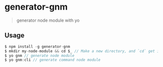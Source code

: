 # generator-gnm
> generator node module with yo

## Usage

```js
$ npm install -g generator-gnm
$ mkdir my-node-module && cd $_ // Make a new directory, and `cd` get into it:
$ yo gnm // generate node module
$ yo gnm:cli // generate command node module
```
